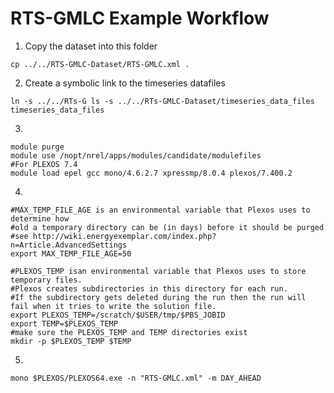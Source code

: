 # RTS-GMLC Example Workflow

1. Copy the dataset into this folder
 ```
 cp ../../RTS-GMLC-Dataset/RTS-GMLC.xml .
 ```

2. Create a symbolic link to the timeseries datafiles
 ```
 ln -s ../../RTs-G ls -s ../../RTs-GMLC-Dataset/timeseries_data_files timeseries_data_files
 ```

3. 
 ```
 module purge
 module use /nopt/nrel/apps/modules/candidate/modulefiles
 #For PLEXOS 7.4
 module load epel gcc mono/4.6.2.7 xpressmp/8.0.4 plexos/7.400.2
 ```

4. 
 ```
#MAX_TEMP_FILE_AGE is an environmental variable that Plexos uses to determine how 
#old a temporary directory can be (in days) before it should be purged
#see http://wiki.energyexemplar.com/index.php?n=Article.AdvancedSettings
export MAX_TEMP_FILE_AGE=50

#PLEXOS_TEMP isan environmental variable that Plexos uses to store temporary files.
#Plexos creates subdirectories in this directory for each run.
#If the subdirectory gets deleted during the run then the run will fail when it tries to write the solution file.
export PLEXOS_TEMP=/scratch/$USER/tmp/$PBS_JOBID
export TEMP=$PLEXOS_TEMP
#make sure the PLEXOS_TEMP and TEMP directories exist
mkdir -p $PLEXOS_TEMP $TEMP
```

5.
```
mono $PLEXOS/PLEXOS64.exe -n "RTS-GMLC.xml" -m DAY_AHEAD
```
